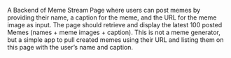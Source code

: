 A Backend of Meme Stream Page where users can post memes by providing their name, a caption for the meme, and the URL for the meme image as input. The page should retrieve and display the latest 100 posted Memes (names + meme images + caption). This is not a meme generator, but a simple app to pull created memes using their URL and listing them on this page with the user’s name and caption.
